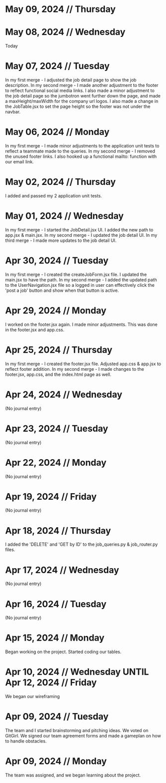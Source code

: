 # May 09, 2024 // Thursday

# May 08, 2024 // Wednesday

Today

# May 07, 2024 // Tuesday

In my first merge - I adjusted the job detail page to show the job description.
In my second merge - I made another adjustment to the footer to reflect functional social media links. I also made a minor adjustment to the job detail page so the jumbotron went further down the page, and made a maxHeight/maxWidth for the company url logos. I also made a change in the JobTable.jsx to set the page height so the footer was not under the navbar.

# May 06, 2024 // Monday

In my first merge - I made minor adjustments to the application unit tests to reflect a teammate made to the queries.
In my second merge - I removed the unused footer links. I also hooked up a functional mailto: function with our email link.

# May 02, 2024 // Thursday

I added and passed my 2 application unit tests.

# May 01, 2024 // Wednesday

In my first merge - I started the JobDetail.jsx UI. I added the new path to app.jsx & main.jsx.
In my second merge - I updated the job detail UI.
In my third merge - I made more updates to the job detail UI.

# Apr 30, 2024 // Tuesday

In my first merge - I created the createJobForm.jsx file. I updated the main.jsx to have the path.
In my second merge - I added the updated path to the UserNavigation.jsx file so a logged in user can effectively click the 'post a job' button and show when that button is active.

# Apr 29, 2024 // Monday

I worked on the footer.jsx again. I made minor adjustments. This was done in the footer.jsx and app.css.

# Apr 25, 2024 // Thursday

In my first merge - I created the footer.jsx file. Adjusted app.css & app.jsx to reflect footer addition.
In my second merge - I made changes to the footer.jsx, app.css, and the index.html page as well.

# Apr 24, 2024 // Wednesday

(No journal entry)

# Apr 23, 2024 // Tuesday

(No journal entry)

# Apr 22, 2024 // Monday

(No journal entry)

# Apr 19, 2024 // Friday

(No journal entry)

# Apr 18, 2024 // Thursday

I added the 'DELETE' and 'GET by ID' to the job_queries.py & job_router.py files.

# Apr 17, 2024 // Wednesday

(No journal entry)

# Apr 16, 2024 // Tuesday

(No journal entry)

# Apr 15, 2024 // Monday

Began working on the project. Started coding our tables.

# Apr 10, 2024 // Wednesday UNTIL Apr 12, 2024 // Friday

We began our wireframing

# Apr 09, 2024 // Tuesday

The team and I started brainstorming and pitching ideas. We voted on GitGirl. We signed our team agreement forms and made a gameplan on how to handle obstacles.

# Apr 09, 2024 // Monday

The team was assigned, and we began learning about the project.
